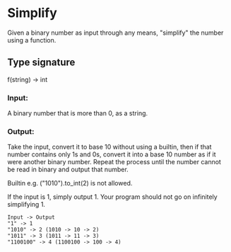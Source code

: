 # Simplify

Given a binary number as input through any means, "simplify" the number using a function.

## Type signature

f(string) -> int

### Input: 

A binary number that is more than 0, as a string.

### Output:

Take the input, convert it to base 10 without using a builtin, then if that number contains only 1s and 0s, convert it into a base 10 number as if it were another binary number. Repeat the process until the number cannot be read in binary and output that number.

Builtin e.g. ("1010").to_int(2) is not allowed.

If the input is 1, simply output 1. Your program should not go on infinitely simplifying 1.

```
Input -> Output
"1" -> 1
"1010" -> 2 (1010 -> 10 -> 2)
"1011" -> 3 (1011 -> 11 -> 3)
"1100100" -> 4 (1100100 -> 100 -> 4)
```